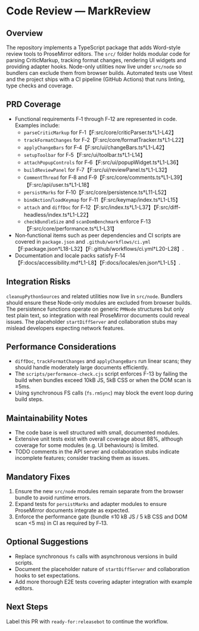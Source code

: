 # Code Review — MarkReview

## Overview
The repository implements a TypeScript package that adds Word-style review tools to ProseMirror editors. The `src/` folder holds modular code for parsing CriticMarkup, tracking format changes, rendering UI widgets and providing adapter hooks. Node-only utilities now live under `src/node` so bundlers can exclude them from browser builds. Automated tests use Vitest and the project ships with a CI pipeline (GitHub Actions) that runs linting, type checks and coverage.

## PRD Coverage
- Functional requirements F‑1 through F‑12 are represented in code. Examples include:
  - `parseCriticMarkup` for F‑1【F:src/core/criticParser.ts†L1-L42】
  - `trackFormatChanges` for F‑2【F:src/core/formatTracker.ts†L1-L22】
  - `applyChangeBars` for F‑4【F:src/ui/changeBars.ts†L1-L42】
  - `setupToolbar` for F‑5【F:src/ui/toolbar.ts†L1-L14】
  - `attachPopupControls` for F‑6【F:src/ui/popupWidget.ts†L1-L36】
  - `buildReviewPanel` for F‑7【F:src/ui/reviewPanel.ts†L1-L32】
  - `CommentThread` for F‑8 and F‑9【F:src/core/comments.ts†L1-L39】【F:src/api/user.ts†L1-L18】
  - `persistMarks` for F‑10【F:src/core/persistence.ts†L11-L52】
  - `bindAction`/`loadKeymap` for F‑11【F:src/keymap/index.ts†L1-L15】
  - `attach` and `diffDoc` for F‑12【F:src/index.ts†L1-L37】【F:src/diff-headless/index.ts†L1-L22】
  - `checkBundleSize` and `scanDomBenchmark` enforce F‑13【F:src/core/performance.ts†L1-L31】
- Non‑functional items such as peer dependencies and CI scripts are covered in `package.json` and `.github/workflows/ci.yml`【F:package.json†L18-L32】【F:.github/workflows/ci.yml†L20-L28】.
- Documentation and locale packs satisfy F‑14【F:docs/accessibility.md†L1-L8】【F:docs/locales/en.json†L1-L5】.

## Integration Risks
`cleanupPythonSources` and related utilities now live in `src/node`. Bundlers should ensure these Node-only modules are excluded from browser builds.
The persistence functions operate on generic `PMNode` structures but only test plain text, so integration with real ProseMirror documents could reveal issues.
The placeholder `startDiffServer` and collaboration stubs may mislead developers expecting network features.

## Performance Considerations
- `diffDoc`, `trackFormatChanges` and `applyChangeBars` run linear scans; they should handle moderately large documents efficiently.
- The `scripts/performance-check.cjs` script enforces F-13 by failing the build when bundles exceed 10kB JS, 5kB CSS or when the DOM scan is ≥5ms.
- Using synchronous FS calls (`fs.rmSync`) may block the event loop during build steps.

## Maintainability Notes
- The code base is well structured with small, documented modules.
- Extensive unit tests exist with overall coverage about 88%, although coverage for some modules (e.g. UI behaviours) is limited.
- TODO comments in the API server and collaboration stubs indicate incomplete features; consider tracking them as issues.

## Mandatory Fixes
1. Ensure the new `src/node` modules remain separate from the browser bundle to avoid runtime errors.
2. Expand tests for `persistMarks` and adapter modules to ensure ProseMirror documents integrate as expected.
3. Enforce the performance gate (bundle ≤10 kB JS / 5 kB CSS and DOM scan <5 ms) in CI as required by F‑13.

## Optional Suggestions
- Replace synchronous `fs` calls with asynchronous versions in build scripts.
- Document the placeholder nature of `startDiffServer` and collaboration hooks to set expectations.
- Add more thorough E2E tests covering adapter integration with example editors.

## Next Steps
Label this PR with `ready-for:releasebot` to continue the workflow.
